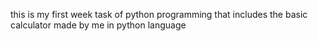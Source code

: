this is my first week task of python programming that includes the basic calculator made by me in python language
